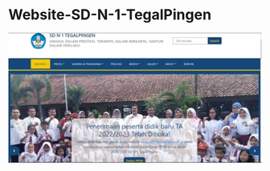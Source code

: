 # Website-SD-N-1-TegalPingen

<img src="https://github.com/Andrarizal/Website-SD-N-1-TegalPingen/blob/main/design%20WEB%20SD%20N%201%20TegalPingen/Capture.JPG">

